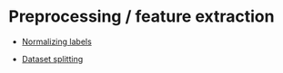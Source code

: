 <object data="../img/pipeline-top-2.svg" type="image/svg+xml" id="pipeline-top">
</object>

# Preprocessing / feature extraction

 * [Normalizing labels](user/normalizing_labels.md)

 * [Dataset splitting](user/split.md)
